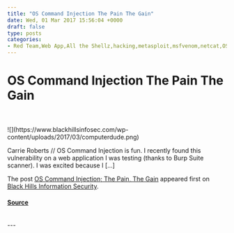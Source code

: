 ```yaml
---
title: "OS Command Injection The Pain The Gain"
date: Wed, 01 Mar 2017 15:56:04 +0000
draft: false
type: posts
categories: 
- Red Team,Web App,All the Shellz,hacking,metasploit,msfvenom,netcat,OS Command Injection,pen-testing,Python,Real Life Hacking,Waiting
---
```

# OS Command Injection The Pain The Gain

<br/>

<br/>
![](https://www.blackhillsinfosec.com/wp-content/uploads/2017/03/computerdude.png)

Carrie Roberts // OS Command Injection is fun. I recently found this vulnerability on a web application I was testing (thanks to Burp Suite scanner). I was excited because I \[…\]

The post [OS Command Injection; The Pain, The Gain](https://www.blackhillsinfosec.com/os-command-injection-pain-gain/) appeared first on [Black Hills Information Security](https://www.blackhillsinfosec.com).

#### [Source](https://www.blackhillsinfosec.com/os-command-injection-pain-gain/)

<br/>
---
